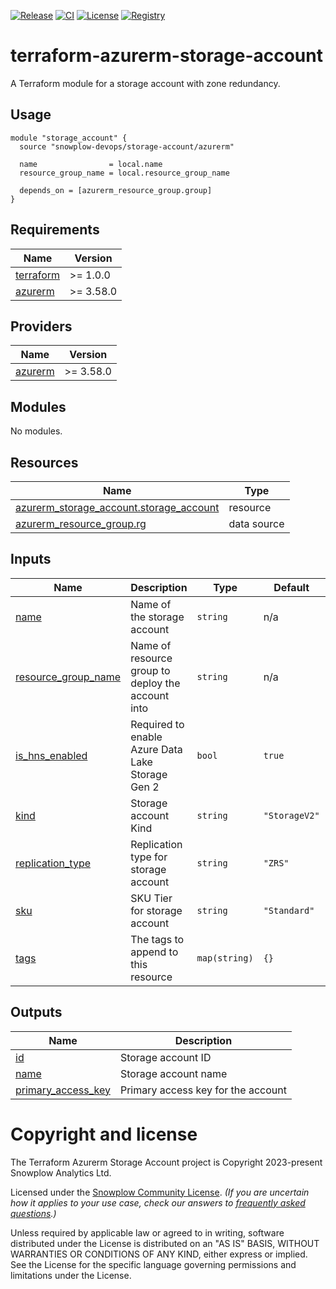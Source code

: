 [![Release][release-image]][release] [![CI][ci-image]][ci] [![License][license-image]][license] [![Registry][registry-image]][registry]

# terraform-azurerm-storage-account

A Terraform module for a storage account with zone redundancy.

## Usage

```hcl
module "storage_account" {
  source "snowplow-devops/storage-account/azurerm"

  name                = local.name
  resource_group_name = local.resource_group_name

  depends_on = [azurerm_resource_group.group]
}
```

## Requirements

| Name | Version |
|------|---------|
| <a name="requirement_terraform"></a> [terraform](#requirement\_terraform) | >= 1.0.0 |
| <a name="requirement_azurerm"></a> [azurerm](#requirement\_azurerm) | >= 3.58.0 |

## Providers

| Name | Version |
|------|---------|
| <a name="provider_azurerm"></a> [azurerm](#provider\_azurerm) | >= 3.58.0 |

## Modules

No modules.

## Resources

| Name | Type |
|------|------|
| [azurerm_storage_account.storage_account](https://registry.terraform.io/providers/hashicorp/azurerm/latest/docs/resources/storage_account) | resource |
| [azurerm_resource_group.rg](https://registry.terraform.io/providers/hashicorp/azurerm/latest/docs/data-sources/resource_group) | data source |

## Inputs

| Name | Description | Type | Default | Required |
|------|-------------|------|---------|:--------:|
| <a name="input_name"></a> [name](#input\_name) | Name of the storage account | `string` | n/a | yes |
| <a name="input_resource_group_name"></a> [resource\_group\_name](#input\_resource\_group\_name) | Name of resource group to deploy the account into | `string` | n/a | yes |
| <a name="input_is_hns_enabled"></a> [is\_hns\_enabled](#input\_is\_hns\_enabled) | Required to enable Azure Data Lake Storage Gen 2 | `bool` | `true` | no |
| <a name="input_kind"></a> [kind](#input\_kind) | Storage account Kind | `string` | `"StorageV2"` | no |
| <a name="input_replication_type"></a> [replication\_type](#input\_replication\_type) | Replication type for storage account | `string` | `"ZRS"` | no |
| <a name="input_sku"></a> [sku](#input\_sku) | SKU Tier for storage account | `string` | `"Standard"` | no |
| <a name="input_tags"></a> [tags](#input\_tags) | The tags to append to this resource | `map(string)` | `{}` | no |

## Outputs

| Name | Description |
|------|-------------|
| <a name="output_id"></a> [id](#output\_id) | Storage account ID |
| <a name="output_name"></a> [name](#output\_name) | Storage account name |
| <a name="output_primary_access_key"></a> [primary\_access\_key](#output\_primary\_access\_key) | Primary access key for the account |

# Copyright and license

The Terraform Azurerm Storage Account project is Copyright 2023-present Snowplow Analytics Ltd.

Licensed under the [Snowplow Community License](https://docs.snowplow.io/community-license-1.0). _(If you are uncertain how it applies to your use case, check our answers to [frequently asked questions](https://docs.snowplow.io/docs/contributing/community-license-faq/).)_

Unless required by applicable law or agreed to in writing, software
distributed under the License is distributed on an "AS IS" BASIS,
WITHOUT WARRANTIES OR CONDITIONS OF ANY KIND, either express or implied.
See the License for the specific language governing permissions and
limitations under the License.

[release]: https://github.com/snowplow-devops/terraform-azurerm-storage-account/releases/latest
[release-image]: https://img.shields.io/github/v/release/snowplow-devops/terraform-azurerm-storage-account

[ci]: https://github.com/snowplow-devops/terraform-azurerm-storage-account/actions?query=workflow%3Aci
[ci-image]: https://github.com/snowplow-devops/terraform-azurerm-storage-account/workflows/ci/badge.svg

[license]: https://docs.snowplow.io/docs/contributing/community-license-faq/
[license-image]: https://img.shields.io/badge/license-Snowplow--Community-blue.svg?style=flat

[registry]: https://registry.terraform.io/modules/snowplow-devops/storage-account/azurerm/latest
[registry-image]: https://img.shields.io/static/v1?label=Terraform&message=Registry&color=7B42BC&logo=terraform

